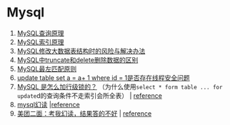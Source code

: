 # Mysql

1. [MySQL查询原理](./MySQL查询原理.md)
2. [MySQL索引原理](./MySQL索引原理.md)
3. [MySQL修改大数据表结构时的风险与解决办法](./MySQL修改大数据表结构时的风险与解决办法.md)
4. [MySQL中truncate和delete删除数据的区别](./MySQL中truncate和delete删除数据的区别.md)
5. [MySQL最左匹配原则](./MySQL最左匹配原则.md)
6. [update table set a = a+ 1 where id = 1是否存在线程安全问题](./update%20table%20set%20a%20%3D%20a%2B%201%20where%20id%20%3D%201是否存在线程安全问题.md)
7. [MySQL 是怎么加行级锁的？](.%2FMySQL%20%E6%98%AF%E6%80%8E%E4%B9%88%E5%8A%A0%E8%A1%8C%E7%BA%A7%E9%94%81%E7%9A%84%EF%BC%9F.md) （为什么使用`select * form table ... for update`d的查询条件不走索引会所全表） | [reference](https://mp.weixin.qq.com/s/Ef73pSWb_k6yiTTlNCrEjg)
8. [mysql幻读](./mysql幻.md) |[reference](https://mp.weixin.qq.com/s?__biz=MzUxODAzNDg4NQ==&mid=2247520893&idx=1&sn=7152fa58a1d03b48cfe8ef00e90aa2ea&chksm=f98dd6d7cefa5fc13877a1c99dcb06d03f51cbbc9afee75d0cd87f4847566746fcced9948e54&scene=21#wechat_redirect)
9. [美团二面：考我幻读，结果答的不好](./美团二面：考我幻读，结果答的不好) | [reference](https://mp.weixin.qq.com/s?__biz=MzUxODAzNDg4NQ==&mid=2247520075&idx=1&sn=3119bcb4f3c2dde7dfa2070f26816eed&chksm=f98dcbe1cefa42f76d1d944898ad1ed12ac645aa41fbc03405e33970eb62e3b2b73ca1de858b&scene=21&key=c7cacdfa2c0e8a2c8da558ec2d4f4c79055bb9a8a62280d247de763ce7b864c9141393abfb9d7cc5ded9736d73010add6e9c83f4c2c74569e4b9ad36167a95262550cbab43fdeb1174caad38681430a9eca4fb6fc4e4efff7d3ccd15f650461c0181486f9c3e2533da80b041c2f1a5ad19e2489f8c0483d8fa64d8f0d28badb4&ascene=1&uin=MTc4MzkyNDIyNA%3D%3D&devicetype=Windows+10+x64&version=63080014&lang=zh_CN&exportkey=n_ChQIAhIQ7eodp%2FOPONIwokDZhnlEkhLqAQIE97dBBAEAAAAAABYlOKHmNQMAAAAOpnltbLcz9gKNyK89dVj0ufWmzo0aqJHfq%2FBVxo5SoDoTNilgEfAiKknnjplGl44VKcqgbUtJNL0SyUcj5ezryDeqys%2B1%2FYkNmAa5XMbmZWU%2FV1cuZXb85xptMLhxoOufwJSXwiSj19SP%2Fn4Gs920AO7YJrfLMyiQ5W22MZcpk6WC0HA4hnW0nTH6a7gOyrifxm3IgkrPneeK0C2RuXHnJ5oIkx5GJ51ShOZq0ClNhtiNKKP9RfDHjj5HdD2rnCqWudC4RzHs5slZlCs2Gjlv9wWbsQ%3D%3D&acctmode=0&pass_ticket=yOpJo0zYyJqrfgC4VkReOlPqL01cwvktXKCQYX35jC88CGFdUDKJ9uP6KzbWur4x&wx_header=0&fontgear=2)

